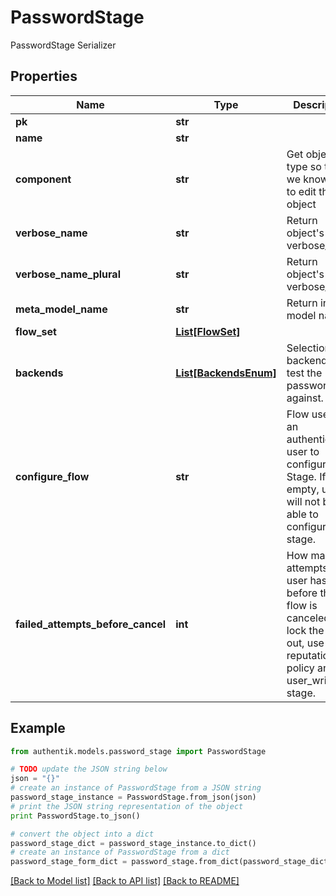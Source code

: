 # PasswordStage

PasswordStage Serializer

## Properties
Name | Type | Description | Notes
------------ | ------------- | ------------- | -------------
**pk** | **str** |  | [readonly] 
**name** | **str** |  | 
**component** | **str** | Get object type so that we know how to edit the object | [readonly] 
**verbose_name** | **str** | Return object&#39;s verbose_name | [readonly] 
**verbose_name_plural** | **str** | Return object&#39;s plural verbose_name | [readonly] 
**meta_model_name** | **str** | Return internal model name | [readonly] 
**flow_set** | [**List[FlowSet]**](FlowSet.md) |  | [optional] 
**backends** | [**List[BackendsEnum]**](BackendsEnum.md) | Selection of backends to test the password against. | 
**configure_flow** | **str** | Flow used by an authenticated user to configure this Stage. If empty, user will not be able to configure this stage. | [optional] 
**failed_attempts_before_cancel** | **int** | How many attempts a user has before the flow is canceled. To lock the user out, use a reputation policy and a user_write stage. | [optional] 

## Example

```python
from authentik.models.password_stage import PasswordStage

# TODO update the JSON string below
json = "{}"
# create an instance of PasswordStage from a JSON string
password_stage_instance = PasswordStage.from_json(json)
# print the JSON string representation of the object
print PasswordStage.to_json()

# convert the object into a dict
password_stage_dict = password_stage_instance.to_dict()
# create an instance of PasswordStage from a dict
password_stage_form_dict = password_stage.from_dict(password_stage_dict)
```
[[Back to Model list]](../README.md#documentation-for-models) [[Back to API list]](../README.md#documentation-for-api-endpoints) [[Back to README]](../README.md)


